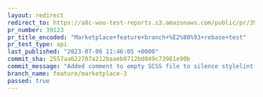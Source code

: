 ```yaml
---
layout: redirect
redirect_to: https://a8c-woo-test-reports.s3.amazonaws.com/public/pr/39123/api/index.html
pr_number: 39123
pr_title_encoded: "Marketplace+feature+branch+%E2%80%93+rebase+test"
pr_test_type: api
last_published: "2023-07-06 11:46:05 +0000"
commit_sha: 2557aa622707a212baaeb0712bd049c73981e90b
commit_message: "Added comment to empty SCSS file to silence stylelint `no-empty-sourc…"
branch_name: feature/marketplace-3
passed: true
---
```

